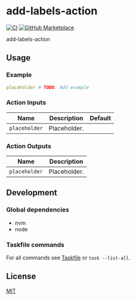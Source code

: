 # add-labels-action

[![CI](https://github.com/datalens-tech/add-labels-action/workflows/Check%20PR/badge.svg)](https://github.com/datalens-tech/add-labels-action/actions?query=workflow%3A%22%22Check+PR%22%22)
[![GitHub Marketplace](https://img.shields.io/badge/Marketplace-Add%20Labels%20Action-blue.svg)](https://github.com/marketplace/actions/add-labels-action)

add-labels-action

## Usage

### Example

```yaml
placeholder # TODO: Add example
```

### Action Inputs

| Name          | Description  | Default |
| ------------- | ------------ | ------- |
| `placeholder` | Placeholder. |         |

### Action Outputs

| Name          | Description  |
| ------------- | ------------ |
| `placeholder` | Placeholder. |

## Development

### Global dependencies

- nvm
- node

### Taskfile commands

For all commands see [Taskfile](Taskfile.yaml) or `task --list-all`.

## License

[MIT](LICENSE)
